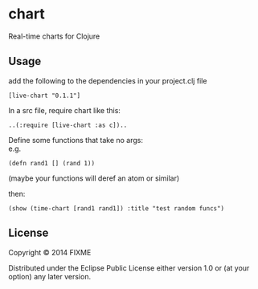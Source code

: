 # chart

Real-time charts for Clojure

## Usage

add the following to the dependencies in your project.clj file

    [live-chart "0.1.1"]

In a src file, require chart like this:

    ..(:require [live-chart :as c])..

Define some functions that take no args:  
e.g.

    (defn rand1 [] (rand 1))

(maybe your functions will deref an atom or similar)

then:

    (show (time-chart [rand1 rand1]) :title "test random funcs")

## License

Copyright © 2014 FIXME

Distributed under the Eclipse Public License either version 1.0 or (at
your option) any later version.